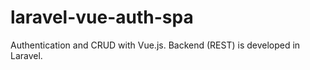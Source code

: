 # laravel-vue-auth-spa
Authentication and CRUD with Vue.js. Backend (REST) is developed in Laravel.
